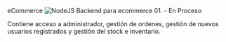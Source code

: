  eCommerce  ![NodeJS](https://img.shields.io/badge/node.js-6DA55F?style=for-the-badge&logo=node.js&logoColor=white)
Backend para ecommerce 01. - En Proceso

Contiene acceso a administrador, gestión de ordenes, gestión de nuevos usuarios registrados y gestión del stock e inventario.
 

